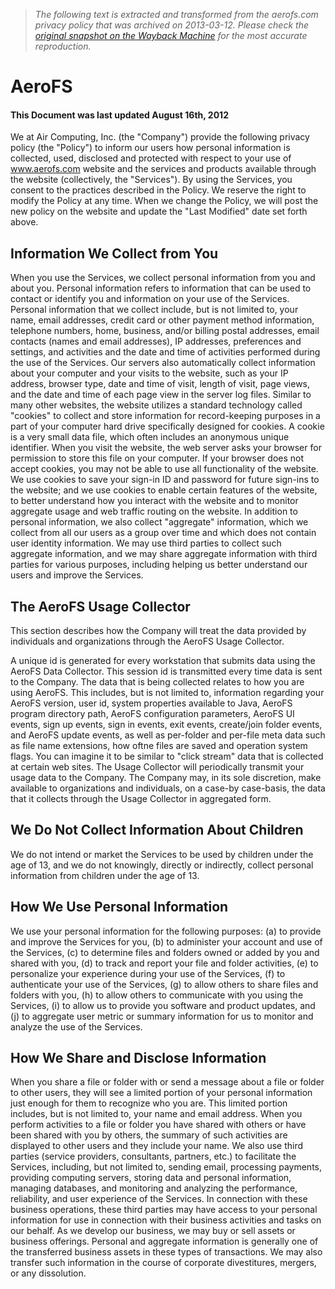 > *The following text is extracted and transformed from the aerofs.com privacy policy that was archived on 2013-03-12. Please check the [original snapshot on the Wayback Machine](https://web.archive.org/web/20130312112027id_/https%3A//www.aerofs.com/privacy) for the most accurate reproduction.*

# AeroFS

#### This Document was last updated August 16th, 2012

We at Air Computing, Inc. (the "Company") provide the following privacy policy (the "Policy") to inform our users how personal information is collected, used, disclosed and protected with respect to your use of www.aerofs.com website and the services and products available through the website (collectively, the "Services"). By using the Services, you consent to the practices described in the Policy. We reserve the right to modify the Policy at any time. When we change the Policy, we will post the new policy on the website and update the "Last Modified" date set forth above.

## Information We Collect from You

When you use the Services, we collect personal information from you and about you. Personal information refers to information that can be used to contact or identify you and information on your use of the Services. Personal information that we collect include, but is not limited to, your name, email addresses, credit card or other payment method information, telephone numbers, home, business, and/or billing postal addresses, email contacts (names and email addresses), IP addresses, preferences and settings, and activities and the date and time of activities performed during the use of the Services. Our servers also automatically collect information about your computer and your visits to the website, such as your IP address, browser type, date and time of visit, length of visit, page views, and the date and time of each page view in the server log files. Similar to many other websites, the website utilizes a standard technology called "cookies" to collect and store information for record-keeping purposes in a part of your computer hard drive specifically designed for cookies. A cookie is a very small data file, which often includes an anonymous unique identifier. When you visit the website, the web server asks your browser for permission to store this file on your computer. If your browser does not accept cookies, you may not be able to use all functionality of the website. We use cookies to save your sign-in ID and password for future sign-ins to the website; and we use cookies to enable certain features of the website, to better understand how you interact with the website and to monitor aggregate usage and web traffic routing on the website. In addition to personal information, we also collect "aggregate" information, which we collect from all our users as a group over time and which does not contain user identity information. We may use third parties to collect such aggregate information, and we may share aggregate information with third parties for various purposes, including helping us better understand our users and improve the Services.

##  The AeroFS Usage Collector 

This section describes how the Company will treat the data provided by individuals and organizations through the AeroFS Usage Collector.

A unique id is generated for every workstation that submits data using the AeroFS Data Collector. This session id is transmitted every time data is sent to the Company. The data that is being collected relates to how you are using AeroFS. This includes, but is not limited to, information regarding your AeroFS version, user id, system properties available to Java, AeroFS program directory path, AeroFS configuration parameters, AeroFS UI events, sign up events, sign in events, exit events, create/join folder events, and AeroFS update events, as well as per-folder and per-file meta data such as file name extensions, how oftne files are saved and operation system flags. You can imagine it to be similar to "click stream" data that is collected at certain web sites. The Usage Collector will periodically transmit your usage data to the Company. The Company may, in its sole discretion, make available to organizations and individuals, on a case-by case-basis, the data that it collects through the Usage Collector in aggregated form.

## We Do Not Collect Information About Children 

We do not intend or market the Services to be used by children under the age of 13, and we do not knowingly, directly or indirectly, collect personal information from children under the age of 13.

## How We Use Personal Information

We use your personal information for the following purposes: (a) to provide and improve the Services for you, (b) to administer your account and use of the Services, (c) to determine files and folders owned or added by you and shared with you, (d) to track and report your file and folder activities, (e) to personalize your experience during your use of the Services, (f) to authenticate your use of the Services, (g) to allow others to share files and folders with you, (h) to allow others to communicate with you using the Services, (i) to allow us to provide you software and product updates, and (j) to aggregate user metric or summary information for us to monitor and analyze the use of the Services.

## How We Share and Disclose Information

When you share a file or folder with or send a message about a file or folder to other users, they will see a limited portion of your personal information just enough for them to recognize who you are. This limited portion includes, but is not limited to, your name and email address. When you perform activities to a file or folder you have shared with others or have been shared with you by others, the summary of such activities are displayed to other users and they include your name. We also use third parties (service providers, consultants, partners, etc.) to facilitate the Services, including, but not limited to, sending email, processing payments, providing computing servers, storing data and personal information, managing databases, and monitoring and analyzing the performance, reliability, and user experience of the Services. In connection with these business operations, these third parties may have access to your personal information for use in connection with their business activities and tasks on our behalf. As we develop our business, we may buy or sell assets or business offerings. Personal and aggregate information is generally one of the transferred business assets in these types of transactions. We may also transfer such information in the course of corporate divestitures, mergers, or any dissolution.
